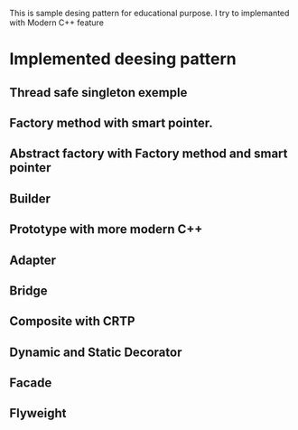 This is sample desing pattern for educational purpose. I try to implemanted with Modern C++ feature
# Implemented deesing pattern
## Thread safe singleton exemple
## Factory method with smart pointer.
## Abstract factory with Factory method and smart pointer
## Builder
## Prototype with more modern C++
## Adapter
## Bridge
## Composite with CRTP
## Dynamic and Static Decorator
## Facade
## Flyweight